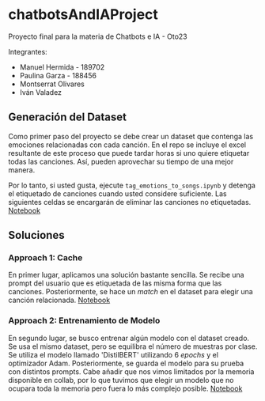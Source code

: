 # chatbotsAndIAProject
Proyecto final para la materia de Chatbots e IA - Oto23

Integrantes:
* Manuel Hermida - 189702
* Paulina Garza - 188456
* Montserrat Olivares
* Iván Valadez

## Generación del Dataset

Como primer paso del proyecto se debe crear un dataset que contenga las emociones relacionadas con cada canción. En el repo se incluye el excel resultante de este proceso que puede tardar horas si uno quiere etiquetar todas las canciones. Así, pueden aprovechar su tiempo de una mejor manera.

Por lo tanto, si usted gusta, ejecute `tag_emotions_to_songs.ipynb` y detenga el etiquetado de canciones cuando usted considere suficiente. Las siguientes celdas se encargarán de eliminar las canciones no etiquetadas. [Notebook](tag_emotions_to_songs.ipynb)

## Soluciones

### Approach 1: Cache

En primer lugar, aplicamos una solución bastante sencilla. Se recibe una prompt del usuario que es etiquetada de las misma forma que las canciones. Posteriormente, se hace un *match* en el dataset para elegir una canción relacionada. [Notebook](solucion_cache.ipynb)

### Approach 2: Entrenamiento de Modelo

En segundo lugar, se busco entrenar algún modelo con el dataset creado. Se usa el mismo dataset, pero se equilibra el número de muestras por clase. Se utiliza el modelo llamado 'DistilBERT' utilizando 6 *epochs* y el optimizador Adam. Posteriormente, se guarda el modelo para su prueba con distintos prompts. Cabe añadir que nos vimos limitados por la memoria disponible en collab, por lo que tuvimos que elegir un modelo que no ocupara toda la memoria pero fuera lo más complejo posible. [Notebook](solucion_modelo.ipynb)
